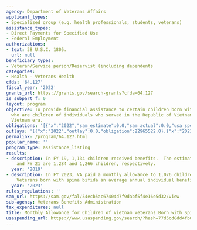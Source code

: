 ```yaml
---
agency: Department of Veterans Affairs
applicant_types:
- Specialized group (e.g. health professionals, students, veterans)
assistance_types:
- Direct Payments for Specified Use
- Federal Employment
authorizations:
- text: 38 U.S.C. 1805.
  url: null
beneficiary_types:
- Veteran/Service person/Reservist (including dependents
categories:
- Health - Veterans Health
cfda: '64.127'
fiscal_year: '2022'
grants_url: https://grants.gov/search-grants?cfda=64.127
is_subpart_f: 0
layout: program
objective: To provide financial assistance to certain children born with spina bifida
  who are children of individuals who served in the Republic of Vietnam during the
  Vietnam era.
obligations: '[{"x":"2022","sam_estimate":0.0,"sam_actual":0.0,"usa_spending_actual":22965522.0},{"x":"2023","sam_estimate":0.0,"sam_actual":23507000.0,"usa_spending_actual":24483008.0},{"x":"2024","sam_estimate":23831000.0,"sam_actual":0.0,"usa_spending_actual":22930352.0}]'
outlays: '[{"x":"2022","outlay":0.0,"obligation":22965522.0},{"x":"2023","outlay":0.0,"obligation":24483008.0},{"x":"2024","outlay":0.0,"obligation":22930352.0}]'
permalink: /program/64.127.html
popular_name: ''
program_type: assistance_listing
results:
- description: In FY 19, 1,134 children received benefits.  The estimates for FY 20
    and FY 21 are 1,284 and 1,266 children, respectively.
  year: '2019'
- description: In FY 2023, VA paid a monthly allowance to 1,076 children of Vietnam
    Veterans born with spina bifida an average annual individual benefit of $21,847.
  year: '2023'
rules_regulations: ''
sam_url: https://sam.gov/fal/54ecb5ac67404d7f9dabf5f4e16e5d32/view
sub-agency: Veterans Benefits Administration
tax_expenditures: null
title: Monthly Allowance for Children of Vietnam Veterans Born with Spina Bifida
usaspending_url: https://www.usaspending.gov/search/?hash=77d5cd8dd4fb66ff64a14795bfb11307
---
```

